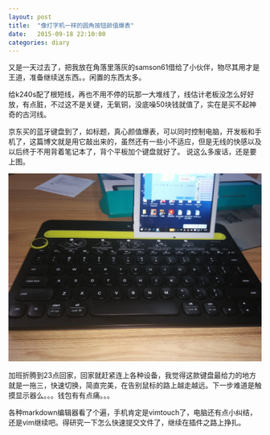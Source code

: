```yaml
---
layout: post
title:  "像打字机一样的圆角按钮颜值爆表"
date:   2015-09-18 22:10:00
categories: diary
---
```

又是一天过去了，把我放在角落里落灰的samson61借给了小伙伴，物尽其用才是王道，准备继续送东西。。闲置的东西太多。

给k240s配了根短线，再也不用不停的玩那一大堆线了，线估计老板没怎么好好放，有点脏，不过这不是关键，无氧铜，没底噪50块钱就值了，实在是买不起神奇的古河线。

京东买的蓝牙键盘到了，如标题，真心颜值爆表，可以同时控制电脑，开发板和手机了，这篇博文就是用它敲出来的，虽然还有一些小不适应，但是无线的快感以及以后终于不用背着笔记本了，背个平板加个键盘就好了。
说这么多废话，还是要上图。

![逻辑蓝牙键盘](/images/bluetooth-keyboard.jpg)

加班折腾到23点回家，回家就赶紧连上各种设备，我觉得这款键盘最给力的地方就是一拖三，快速切换，简直完美，在告别鼠标的路上越走越远。下一步难道是触摸显示器么。。。钱包有有点痛。。。

各种markdown编辑器看了个遍，手机肯定是vimtouch了，电脑还有点小纠结，还是vim继续吧。得研究一下怎么快速提交文件了，继续在插件之路上挣扎。


